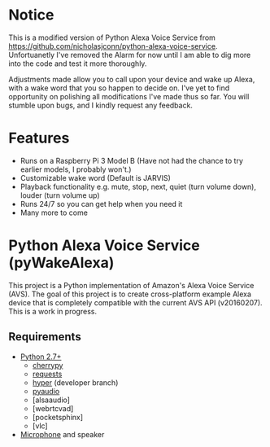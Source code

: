 # Notice

This is a modified version of Python Alexa Voice Service from https://github.com/nicholasjconn/python-alexa-voice-service. Unfortuanetly I've removed the Alarm for now until I am able to dig more into the code and test it more thoroughly.

Adjustments made allow you to call upon your device and wake up Alexa, with a wake word that you so happen to decide on. I've yet to find opportunity on polishing all modifications I've made thus so far. You will stumble upon bugs, and I kindly request any feedback.

# Features

- Runs on a Raspberry Pi 3 Model B (Have not had the chance to try earlier models, I probably won't.)
- Customizable wake word (Default is JARVIS)
- Playback functionality e.g. mute, stop, next, quiet (turn volume down), louder (turn volume up)
- Runs 24/7 so you can get help when you need it
- Many more to come

# Python Alexa Voice Service (pyWakeAlexa)

This project is a Python implementation of Amazon's Alexa Voice Service (AVS). The goal of this project is to create cross-platform example Alexa device that is completely compatible with the current AVS API (v20160207). This is a work in progress.

## Requirements
- [Python 2.7+](https://www.python.org/)
	- [cherrypy](http://www.cherrypy.org/)
    - [requests](http://docs.python-requests.org/en/master/)
    - [hyper](https://hyper.readthedocs.org/en/latest/) (developer branch)
	- [pyaudio](https://people.csail.mit.edu/hubert/pyaudio/)
	- [alsaaudio]
    - [webrtcvad]
    - [pocketsphinx]
    - [vlc]
- [Microphone](http://a.co/eHZgfoT) and speaker
